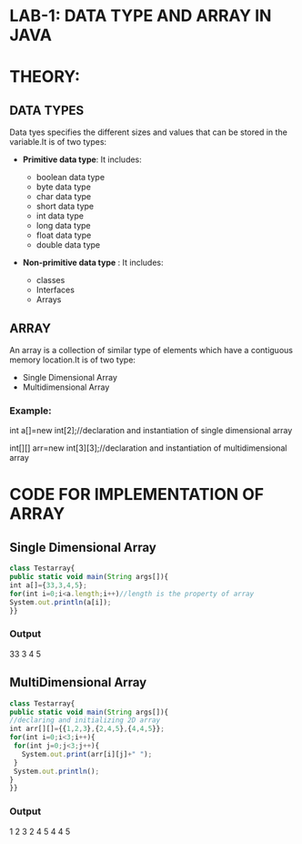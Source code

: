 # LAB-1: DATA TYPE AND ARRAY IN JAVA

# THEORY:

## DATA TYPES
Data tyes specifies the different sizes and values that can be stored in the variable.It is of two types:
* **Primitive data type**: It includes:
	- boolean data type
	- byte data type
	- char data type
	- short data type
	- int data type
	- long data type
	- float data type
	- double data type

* **Non-primitive data type** : It includes:
	- classes 
	- Interfaces
	- Arrays

## ARRAY
An array is a collection of similar type of elements which have a contiguous memory location.It is of two type:
* Single Dimensional Array
* Multidimensional Array

### Example:
int a[]=new int[2];//declaration and instantiation of single dimensional array

int[][] arr=new int[3][3];//declaration and instantiation of multidimensional array

# CODE FOR IMPLEMENTATION OF ARRAY

## Single Dimensional Array

```javascript
class Testarray{  
public static void main(String args[]){  
int a[]={33,3,4,5};
for(int i=0;i<a.length;i++)//length is the property of array  
System.out.println(a[i]);  
}} 
``` 

### Output
33
3
4
5

## MultiDimensional Array

```javascript
class Testarray{  
public static void main(String args[]){  
//declaring and initializing 2D array  
int arr[][]={{1,2,3},{2,4,5},{4,4,5}};
for(int i=0;i<3;i++){  
 for(int j=0;j<3;j++){  
   System.out.print(arr[i][j]+" ");  
 }  
 System.out.println();  
}  
}}  
```

### Output
1 2 3
2 4 5
4 4 5